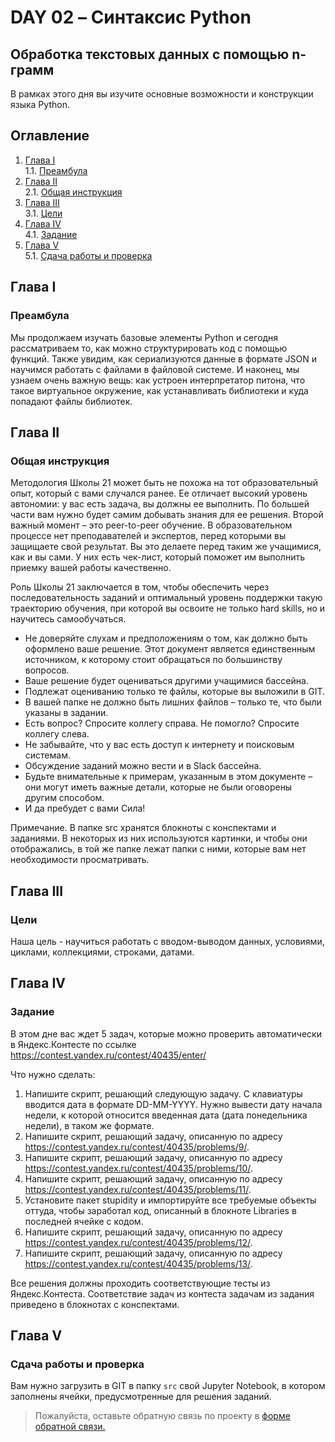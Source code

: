 # DAY 02 – Синтаксис Python
## Обработка текстовых данных с помощью n-грамм
В рамках этого дня вы изучите основные возможности и конструкции языка Python.

## Оглавление

1. [Глава I](#глава-i) \
    1.1. [Преамбула](#преамбула)
2. [Глава II](#глава-ii) \
    2.1. [Общая инструкция](#общая-инструкция)
3. [Глава III](#глава-iii) \
    3.1. [Цели](#цели)
4. [Глава IV](#глава-iv) \
    4.1. [Задание](#задание)
5. [Глава V](#глава-v) \
    5.1. [Сдача работы и проверка](#сдача-работы-и-проверка)

## Глава I
### Преамбула

Мы продолжаем изучать базовые элементы Python и сегодня рассматриваем то, как можно структурировать код с помощью функций. Также увидим, как сериализуются данные в формате JSON и научимся работать с файлами в файловой системе. И наконец, мы узнаем очень важную вещь: как устроен интерпретатор питона, что такое виртуальное окружение, как устанавливать библиотеки и куда попадают файлы библиотек.


## Глава II
### Общая инструкция

Методология Школы 21 может быть не похожа на тот образовательный опыт, который с вами случался ранее. Ее отличает высокий уровень автономии: у вас есть задача, вы должны ее выполнить. По большей части вам нужно будет самим добывать знания для ее решения. Второй важный момент – это peer-to-peer обучение. В образовательном процессе нет преподавателей и экспертов, перед которыми вы защищаете свой результат. Вы это делаете перед таким же учащимися, как и вы сами. У них есть чек-лист, который поможет им выполнить приемку вашей работы качественно.

Роль Школы 21 заключается в том, чтобы обеспечить через последовательность заданий и оптимальный уровень поддержки такую траекторию обучения, при которой вы освоите не только hard skills, но и научитесь самообучаться.

* Не доверяйте слухам и предположениям о том, как должно быть оформлено ваше решение. Этот документ является единственным источником, к которому стоит обращаться по большинству вопросов.
* Ваше решение будет оцениваться другими учащимися бассейна.
* Подлежат оцениванию только те файлы, которые вы выложили в GIT.
* В вашей папке не должно быть лишних файлов – только те, что были указаны в задании.
* Есть вопрос? Спросите коллегу справа. Не помогло? Спросите коллегу слева.
* Не забывайте, что у вас есть доступ к интернету и поисковым системам.
* Обсуждение заданий можно вести и в Slack бассейна.
* Будьте внимательные к примерам, указанным в этом документе – они могут иметь важные детали, которые не были оговорены другим способом.
* И да пребудет с вами Сила!

Примечание. В папке src хранятся блокноты с конспектами и заданиями. В некоторых из них используются картинки, и чтобы они отображались, в той же папке лежат папки с ними, которые вам нет необходимости просматривать.


## Глава III
### Цели

Наша цель - научиться работать с вводом-выводом данных, условиями, циклами, коллекциями, строками, датами.

## Глава IV
### Задание

В этом дне вас ждет 5 задач, которые можно проверить автоматически в Яндекс.Контесте по ссылке https://contest.yandex.ru/contest/40435/enter/

Что нужно сделать:
1. Напишите скрипт, решающий следующую задачу. С клавиатуры вводится дата в формате DD-MM-YYYY. Нужно вывести дату начала недели, к которой относится введенная дата (дата понедельника недели), в таком же формате.
2. Напишите скрипт, решающий задачу, описанную по адресу https://contest.yandex.ru/contest/40435/problems/9/.
3. Напишите скрипт, решающий задачу, описанную по адресу https://contest.yandex.ru/contest/40435/problems/10/.
4. Напишите скрипт, решающий задачу, описанную по адресу https://contest.yandex.ru/contest/40435/problems/11/.
5. Установите пакет stupidity и импортируйте все требуемые объекты оттуда, чтобы заработал код, описанный в блокноте Libraries в последней ячейке с кодом.
6. Напишите скрипт, решающий задачу, описанную по адресу https://contest.yandex.ru/contest/40435/problems/12/.
7. Напишите скрипт, решающий задачу, описанную по адресу https://contest.yandex.ru/contest/40435/problems/13/.


Все решения должны проходить соответствующие тесты из Яндекс.Контеста. Соответствие задач из контеста задачам из задания приведено в блокнотах с конспектами.

## Глава V
### Сдача работы и проверка

Вам нужно загрузить в GIT в папку `src` свой Jupyter Notebook, в котором заполнены ячейки, предусмотренные для решения заданий.  

>Пожалуйста, оставьте обратную связь по проекту в [форме обратной связи.](https://forms.gle/mv8yyrBX7gfQj4gV7)
